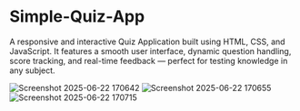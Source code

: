 # Simple-Quiz-App
A responsive and interactive Quiz Application built using HTML, CSS, and JavaScript. It features a smooth user interface, dynamic question handling, score tracking, and real-time feedback — perfect for testing knowledge in any subject.

![Screenshot 2025-06-22 170642](https://github.com/user-attachments/assets/d5720396-420d-4079-81a8-b7c04469522d)
![Screenshot 2025-06-22 170655](https://github.com/user-attachments/assets/bc7c62c5-ab51-4f34-9a2e-cd70748f843f)
![Screenshot 2025-06-22 170715](https://github.com/user-attachments/assets/ecfb84c3-e853-4b53-9226-bb7e24d3dd9b)
